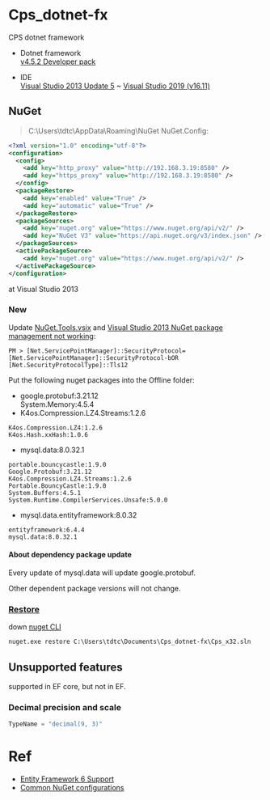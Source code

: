 # Cps_dotnet-fx
CPS dotnet framework

- Dotnet framework    
[v4.5.2 Developer pack](https://dotnet.microsoft.com/en-us/download/dotnet-framework/net452)

- IDE    
[Visual Studio 2013 Update 5](http://download.microsoft.com/download/A/F/9/AF95E6F8-2E6E-49D0-A48A-8E918D7FD768/vs2013.5.iso) ~ 
[Visual Studio 2019 (v16.11)](https://aka.ms/vs/16/release/vs_Community.exe)

## NuGet
> C:\Users\tdtc\AppData\Roaming\NuGet
NuGet.Config:
```xml
<?xml version="1.0" encoding="utf-8"?>
<configuration>
  <config>
    <add key="http_proxy" value="http://192.168.3.19:8580" />
    <add key="https_proxy" value="http://192.168.3.19:8580" />
  </config>
  <packageRestore>
    <add key="enabled" value="True" />
    <add key="automatic" value="True" />
  </packageRestore>
  <packageSources>
    <add key="nuget.org" value="https://www.nuget.org/api/v2/" />
    <add key="NuGet V3" value="https://api.nuget.org/v3/index.json" />
  </packageSources>
  <activePackageSource>
    <add key="nuget.org" value="https://www.nuget.org/api/v2/" />
  </activePackageSource>
</configuration>
```
at Visual Studio 2013

### New
Update [NuGet.Tools.vsix](https://dist.nuget.org/visualstudio-2013-vsix/v2.12.0/NuGet.Tools.vsix)
and 
[Visual Studio 2013 NuGet package management not working](https://stackoverflow.com/a/63574949):
```Package Manager Console
PM > [Net.ServicePointManager]::SecurityProtocol=[Net.ServicePointManager]::SecurityProtocol-bOR [Net.SecurityProtocolType]::Tls12
```
Put the following nuget packages into the Offline folder:
- google.protobuf:3.21.12    
System.Memory:4.5.4
- K4os.Compression.LZ4.Streams:1.2.6
```
K4os.Compression.LZ4:1.2.6
K4os.Hash.xxHash:1.0.6
```
- mysql.data:8.0.32.1
```
portable.bouncycastle:1.9.0
Google.Protobuf:3.21.12
K4os.Compression.LZ4.Streams:1.2.6
Portable.BouncyCastle:1.9.0
System.Buffers:4.5.1
System.Runtime.CompilerServices.Unsafe:5.0.0
```
- mysql.data.entityframework:8.0.32
```
entityframework:6.4.4
mysql.data:8.0.32.1
```

#### About dependency package update
Every update of mysql.data will update google.protobuf.

Other dependent package versions will not change.

### [Restore](https://learn.microsoft.com/en-us/nuget/reference/cli-reference/cli-ref-restore)
down [nuget CLI](https://dist.nuget.org/win-x86-commandline/latest/nuget.exe)
```cmd
nuget.exe restore C:\Users\tdtc\Documents\Cps_dotnet-fx\Cps_x32.sln
```

## Unsupported features
supported in EF core, but not in EF.

### Decimal precision and scale
```c#
TypeName = "decimal(9, 3)"
```

# Ref
- [Entity Framework 6 Support](https://dev.mysql.com/doc/connector-net/en/connector-net-entityframework60.html)
- [Common NuGet configurations](https://learn.microsoft.com/en-us/nuget/consume-packages/configuring-nuget-behavior)
